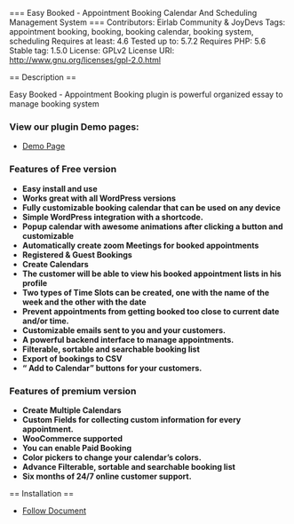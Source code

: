 === Easy Booked - Appointment Booking Calendar And Scheduling Management System ===
Contributors: Eirlab Community & JoyDevs
Tags: appointment booking, booking, booking calendar, booking system, scheduling
Requires at least: 4.6
Tested up to: 5.7.2
Requires PHP: 5.6
Stable tag: 1.5.0
License: GPLv2
License URI: http://www.gnu.org/licenses/gpl-2.0.html

== Description ==

Easy Booked - Appointment Booking plugin is powerful organized  essay to manage booking system

### View our plugin Demo pages:

*   [Demo Page](https://easy-booked.joydevs.com/)


### Features of Free version

*   **Easy install and use**
*   **Works great with all WordPress versions**
*   **Fully customizable booking calendar that can be used on any device**
*   **Simple WordPress integration with a shortcode.**
*   **Popup calendar with awesome animations after clicking a button and customizable**
*   **Automatically create zoom Meetings for booked appointments**
*   **Registered & Guest Bookings**
*   **Create Calendars**
*   **The customer will be able to view his booked appointment lists in his profile**
*   **Two types of Time Slots can be created, one with the name of the week and the other with the date**
*   **Prevent appointments from getting booked too close to current date and/or time.**
*   **Customizable emails sent to you and your customers.**
*   **A powerful backend interface to manage appointments.**
*   **Filterable, sortable and searchable booking list**
*   **Export of bookings to CSV**
*   **“ Add to Calendar” buttons for your customers.**

### Features of premium version
*   **Create Multiple Calendars**
*   **Custom Fields for collecting custom information for every appointment.**
*   **WooCommerce supported**
*   **You can enable Paid Booking**
*   **Color pickers to change your calendar’s colors.**
*   **Advance Filterable, sortable and searchable booking list**
*   **Six months of 24/7 online customer support.**

== Installation ==
*   [Follow Document](https://easy-booked.joydevs.com/documentation/)